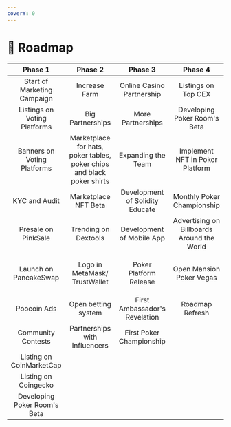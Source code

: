 ```yaml
---
coverY: 0
---
```


# 🏁 Roadmap

|            Phase 1           |                                 Phase 2                                |             Phase 3             |                   Phase 4                  |
| :--------------------------: | :--------------------------------------------------------------------: | :-----------------------------: | :----------------------------------------: |
|  Start of Marketing Campaign |                              Increase Farm                             |    Online Casino Partnership    |             Listings on Top CEX            |
| Listings on Voting Platforms |                            Big Partnerships                            |        More Partnerships        |        Developing Poker Room's Beta        |
|  Banners on Voting Platforms | Marketplace for hats, poker tables, poker chips and black poker shirts |        Expanding the Team       |       Implement NFT in Poker Platform      |
|         KYC and Audit        |                          Marketplace NFT Beta                          | Development of Solidity Educate |         Monthly Poker Championship         |
|      Presale on PinkSale     |                          Trending on Dextools                          |    Development of Mobile App    | Advertising on Billboards Around the World |
|     Launch on PancakeSwap    |                 <p>Logo in MetaMask/<br>TrustWallet</p>                |      Poker Platform Release     |          Open Mansion Poker Vegas          |
|          Poocoin Ads         |                           Open betting system                          |  First Ambassador's Revelation  |               Roadmap Refresh              |
|      Community Contests      |                      Partnerships with Influencers                     |     First Poker Championship    |                                            |
|   Listing on CoinMarketCap   |                                                                        |                                 |                                            |
|     Listing on Coingecko     |                                                                        |                                 |                                            |
| Developing Poker Room's Beta |                                                                        |                                 |                                            |
